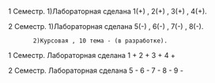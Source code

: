 1 Семестр. 1)Лабораторная сделана 1(+) , 2(+) , 3(+) , 4(+).

2 Семестр. 1)Лабораторная сделана 5(-) , 6(-) , 7(-) , 8(-).
       
           2)Курсовая , 10 тема - (в разработке).
1 Семестр.
Лабораторная 	сделана
1				+
2				+
3				+
4				+


2 Семестр.
Лабораторная	сделана
5			-
6			-
7			-
8			-
9			-
